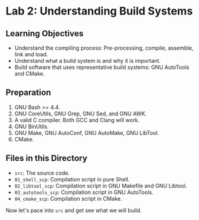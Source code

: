 # Lab 2: Understanding Build Systems

## Learning Objectives

- Understand the compiling process: Pre-processing, compile, assemble, link and load.
- Understand what a build system is and why it is important.
- Build software that uses representative build systems: GNU AutoTools and CMake.

## Preparation

1. GNU Bash >= 4.4.
2. GNU CoreUtils, GNU Grep, GNU Sed, and GNU AWK.
3. A valid C compiler. Both GCC and Clang will work.
4. GNU BinUtils.
5. GNU Make, GNU AutoConf, GNU AutoMake, GNU LibTool.
6. CMake.

## Files in this Directory

- `src`: The source code.
- `01_shell_scp`: Compilation script in pure Shell.
- `02_libtool_scp`: Compilation script in GNU Makefile and GNU Libtool.
- `03_autotools_scp`: Compilation script in GNU AutoTools.
- `04_cmake_scp`: Compilation script in CMake.

Now let's pace into `src` and get see what we will build.
